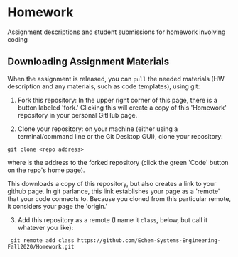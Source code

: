 



# Homework
Assignment descriptions and student submissions for homework involving coding

## Downloading Assignment Materials
When the assignment is released, you can `pull` the needed materials (HW description and any materials, such as code templates), using git:

1. Fork this repository: In the upper right corner of this page, there is a button labeled 'fork.' Clicking this will create a copy of this 'Homework' repository in your personal GitHub page.

2. Clone your repository: on your machine (either using a terminal/command line or the Git Desktop GUI), clone your repository:

``` git clone <repo address> ```

  where <repo address> is the address to the forked repository (click the green 'Code' button on the repo's home page).

This downloads a copy of this repository, but also creates a link to your github page.  In git parlance, this link establishes your page as a 'remote' that your code connects to.  Because you cloned from this particular remote, it considers your page the 'origin.'

3. Add this repository as a remote (I name it `class`, below, but call it whatever you like):

``` git remote add class https://github.com/Echem-Systems-Engineering-Fall2020/Homework.git```
